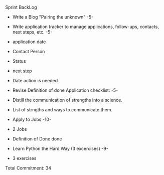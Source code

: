 Sprint BackLog

 - Write a Blog "Pairing the unknown" -5-

 - Write application tracker to manage applications, follow-ups, contacts, next steps, etc. -5-
  - application date
  - Contact Person
  - Status
  - next step
  - Date action is needed

 - Revise Definition of done Application checklist: -5-
  - Distill the communication of strengths into a science.
  - List of strngths and ways to communicate them.

 - Apply to Jobs -10-
  - 2 Jobs 
  - Definition of Done done

 - Learn Python the Hard Way (3 excercises) -9-
  - 3 exercises


Total Commitment: 34
